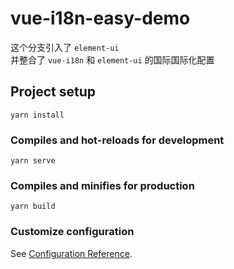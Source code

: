 # vue-i18n-easy-demo

这个分支引入了 `element-ui` <br/>
并整合了 `vue-i18n` 和 `element-ui` 的国际国际化配置

## Project setup
```
yarn install
```

### Compiles and hot-reloads for development
```
yarn serve
```

### Compiles and minifies for production
```
yarn build
```

### Customize configuration
See [Configuration Reference](https://cli.vuejs.org/config/).
